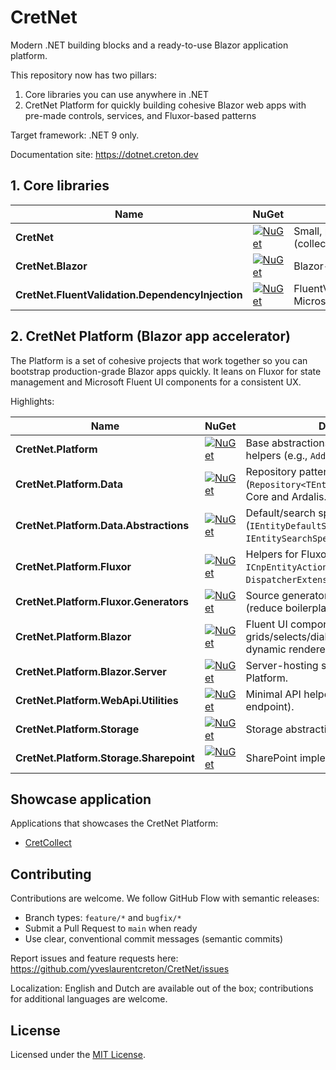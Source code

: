 # CretNet

Modern .NET building blocks and a ready-to-use Blazor application platform.

This repository now has two pillars:

1. Core libraries you can use anywhere in .NET
2. CretNet Platform for quickly building cohesive Blazor web apps with pre-made controls, services, and Fluxor-based patterns

Target framework: .NET 9 only.

Documentation site: <https://dotnet.creton.dev>

## 1. Core libraries

| Name | NuGet | Description |
| --- | --- | --- |
| **CretNet** | [![NuGet](https://img.shields.io/nuget/v/CretNet.svg?logo=nuget)](https://www.nuget.org/packages/CretNet) | Small, practical helpers and extensions (collections, enums, LINQ). |
| **CretNet.Blazor** | [![NuGet](https://img.shields.io/nuget/v/CretNet.Blazor.svg?logo=nuget)](https://www.nuget.org/packages/CretNet.Blazor) | Blazor-focused helpers/utilities. |
| **CretNet.FluentValidation.DependencyInjection** | [![NuGet](https://img.shields.io/nuget/v/CretNet.FluentValidation.DependencyInjection.svg?logo=nuget)](https://www.nuget.org/packages/CretNet.FluentValidation.DependencyInjection) | FluentValidation registration helpers for Microsoft.Extensions.DependencyInjection. |

## 2. CretNet Platform (Blazor app accelerator)

The Platform is a set of cohesive projects that work together so you can bootstrap production-grade Blazor apps quickly. It leans on Fluxor for state management and Microsoft Fluent UI components for a consistent UX.

Highlights:

| Name | NuGet | Description |
| --- | --- | --- |
| **CretNet.Platform** | [![NuGet](https://img.shields.io/nuget/v/CretNet.Platform.svg?logo=nuget)](https://www.nuget.org/packages/CretNet.Platform) | Base abstractions like `IEntity<TId>`, DI helpers (e.g., `AddDecoratedSingleton`). |
| **CretNet.Platform.Data** | [![NuGet](https://img.shields.io/nuget/v/CretNet.Platform.Data.svg?logo=nuget)](https://www.nuget.org/packages/CretNet.Platform.Data) | Repository pattern (`Repository<TEntity,TId>`) built on EF Core and Ardalis.Specification. |
| **CretNet.Platform.Data.Abstractions** | [![NuGet](https://img.shields.io/nuget/v/CretNet.Platform.Data.Abstractions.svg?logo=nuget)](https://www.nuget.org/packages/CretNet.Platform.Data.Abstractions) | Default/search specs (`IEntityDefaultSpecification<T>`, `IEntitySearchSpecification<T>`). |
| **CretNet.Platform.Fluxor** | [![NuGet](https://img.shields.io/nuget/v/CretNet.Platform.Fluxor.svg?logo=nuget)](https://www.nuget.org/packages/CretNet.Platform.Fluxor) | Helpers for Fluxor: `ICnpAction`, `ICnpEntityAction<T>`, `DispatcherExtensions.DispatchAsync(...)`. |
| **CretNet.Platform.Fluxor.Generators** | [![NuGet](https://img.shields.io/nuget/v/CretNet.Platform.Fluxor.Generators.svg?logo=nuget)](https://www.nuget.org/packages/CretNet.Platform.Fluxor.Generators) | Source generators for actions/entities (reduce boilerplate). |
| **CretNet.Platform.Blazor** | [![NuGet](https://img.shields.io/nuget/v/CretNet.Platform.Blazor.svg?logo=nuget)](https://www.nuget.org/packages/CretNet.Platform.Blazor) | Fluent UI components: grids/selects/dialogs; inputs; layout; filters; dynamic renderers; notifications. |
| **CretNet.Platform.Blazor.Server** | [![NuGet](https://img.shields.io/nuget/v/CretNet.Platform.Blazor.Server.svg?logo=nuget)](https://www.nuget.org/packages/CretNet.Platform.Blazor.Server) | Server-hosting specifics for the Blazor Platform. |
| **CretNet.Platform.WebApi.Utilities** | [![NuGet](https://img.shields.io/nuget/v/CretNet.Platform.WebApi.Utilities.svg?logo=nuget)](https://www.nuget.org/packages/CretNet.Platform.WebApi.Utilities) | Minimal API helpers (e.g., `MapPing()` health endpoint). |
| **CretNet.Platform.Storage** | [![NuGet](https://img.shields.io/nuget/v/CretNet.Platform.Storage.svg?logo=nuget)](https://www.nuget.org/packages/CretNet.Platform.Storage) | Storage abstraction (`IStorageService`). |
| **CretNet.Platform.Storage.Sharepoint** | [![NuGet](https://img.shields.io/nuget/v/CretNet.Platform.Storage.Sharepoint.svg?logo=nuget)](https://www.nuget.org/packages/CretNet.Platform.Storage.Sharepoint) | SharePoint implementation/services & DI. |

## Showcase application

Applications that showcases the CretNet Platform:

- [CretCollect](https://github.com/yveslaurentcreton/CretCollect)

## Contributing

Contributions are welcome. We follow GitHub Flow with semantic releases:

- Branch types: `feature/*` and `bugfix/*`
- Submit a Pull Request to `main` when ready
- Use clear, conventional commit messages (semantic commits)

Report issues and feature requests here: <https://github.com/yveslaurentcreton/CretNet/issues>

Localization: English and Dutch are available out of the box; contributions for additional languages are welcome.

## License

Licensed under the [MIT License](LICENSE).
